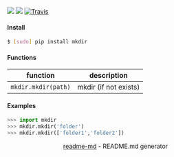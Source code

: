 [![](https://img.shields.io/pypi/pyversions/mkdir.svg?longCache=True)](https://pypi.org/pypi/mkdir/)
[![](https://img.shields.io/pypi/v/mkdir.svg?maxAge=3600)](https://pypi.org/pypi/mkdir/)
[![Travis](https://api.travis-ci.org/looking-for-a-job/mkdir.py.svg?branch=master)](https://travis-ci.org/looking-for-a-job/mkdir.py/)

#### Install
```bash
$ [sudo] pip install mkdir
```

#### Functions
function|description
-|-
`mkdir.mkdir(path)`|mkdir (if not exists)

#### Examples
```python
>>> import mkdir
>>> mkdir.mkdir('folder')
>>> mkdir.mkdir(['folder1','folder2'])
```

<p align="center"><a href="https://pypi.org/project/readme-md/">readme-md</a> - README.md generator</p>
